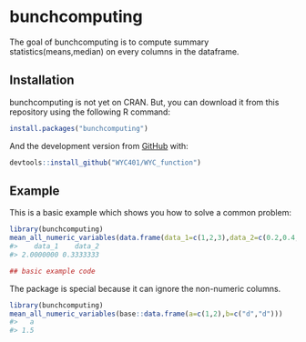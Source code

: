 
<!-- README.md is generated from README.Rmd. Please edit that file -->

# bunchcomputing

<!-- badges: start -->
<!-- badges: end -->

The goal of bunchcomputing is to compute summary
statistics(means,median) on every columns in the dataframe.

## Installation

bunchcomputing is not yet on CRAN. But, you can download it from this
repository using the following R command:

``` r
install.packages("bunchcomputing")
```

And the development version from [GitHub](https://github.com/) with:

``` r
devtools::install_github("WYC401/WYC_function")
```

## Example

This is a basic example which shows you how to solve a common problem:

``` r
library(bunchcomputing)
mean_all_numeric_variables(data.frame(data_1=c(1,2,3),data_2=c(0.2,0.4,0.4)))
#>    data_1    data_2 
#> 2.0000000 0.3333333

## basic example code
```

The package is special because it can ignore the non-numeric columns.

``` r
library(bunchcomputing)
mean_all_numeric_variables(base::data.frame(a=c(1,2),b=c("d","d")))
#>   a 
#> 1.5
```
